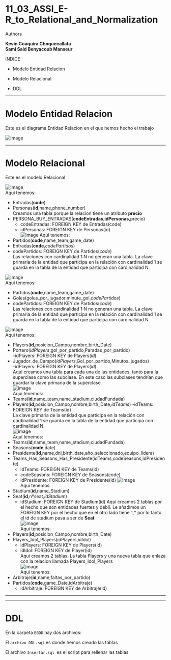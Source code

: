 # 11_03_ASSI_E-R_to_Relational_and_Normalization

Authors

**Kevin Coaquira Choquecallata**  
**Sami Said Benyacoub Manseur**  

INDICE

+ Modelo Entidad Relacion 
* Modelo Relacional 
- DDL

----------------------------------------------------------------------------------------------------------------------------------------------------------------------------------------------





# Modelo Entidad Relacion 

 Este es el diagrama Entidad Relacion en el que hemos hecho el trabajo

![image](https://github.com/sami24120/11_03_ASSI_E-R_to_Relational_and_Normalization/assets/91737963/4c9a31c5-e05b-4fad-b231-c5d57166586c)



----------------------------------------------------------------------------------------------------------------------------------------------------------------------------------------------

# Modelo Relacional

Este es el modelo Relacional 

![image](https://github.com/sami24120/11_03_ASSI_E-R_to_Relational_and_Normalization/assets/91737963/6c1cfb32-1f29-4796-929a-c99d8470a3ea)  
Aqui tenemos:  
- Entradas(**code**)  
- Personas(**id**,name,phone_number)  
Creamos una tabla porque la relacion tiene un atributo **precio**
- PERSONA_BUY_ENTRADAS(**codeEntradas**,**idPersonas**,precio)  
  - codeEntradas: FOREIGN KEY de Entradas(code)
  - idPersonas: FOREIGN KEY de Personas(id)  
![image](https://github.com/sami24120/11_03_ASSI_E-R_to_Relational_and_Normalization/assets/91737963/2bc72a18-b48c-427c-b655-fe94cd9d4910)
Aqui tenemos:
- Partidos(**code**,name_team,game_date)  
- Entradas(**code**,*codePartidos*)  
 - codePartidos: FOREIGN KEY de Partidos(*code*)  
Las relaciones con cardinalidad 1:N no generan una tabla. La clave primaria de la entidad que participa en la relación con cardinalidad 1 se guarda en la tabla de la entidad que participa con cardinalidad N.  

![image](https://github.com/sami24120/11_03_ASSI_E-R_to_Relational_and_Normalization/assets/91737963/a3915432-e6d2-4209-99c0-7416c68f0a2a)  
Aqui tenemos:  
- Partidos(**code**,name_team,game_date)  
- Goles(goles_por_jugador,minute_gol,*codePartidos*)  
 - codePartidos: FOREIGN KEY de Partidos(*code*)  
Las relaciones con cardinalidad 1:N no generan una tabla. La clave primaria de la entidad que participa en la relación con cardinalidad 1 se guarda en la tabla de la entidad que participa con cardinalidad N.  

![image](https://github.com/sami24120/11_03_ASSI_E-R_to_Relational_and_Normalization/assets/91737963/ddfb9444-6998-4fad-b93d-d6d836691fb6)  
Aqui tenemos:  
- Players(**id**,posicion_Campo,nombre,birth_Date)
- Portero(*idPlayers*,gol_por_partido,Paradas_por_partido)  
   -idPlayers: FOREIGN KEY de Players(*id*)
- Jugador_de_Campo(*idPlayers*,Gol_por_partido,Minutos_jugados)  
  -idPlayers: FOREIGN KEY de Players(*id*)  
Aqui creamos una tabla para cada una de las entidades, tanto para la superclase como las subclase. En este caso las subclases tendrían que guardar la clave primaria de la superclase.  
![image](https://github.com/sami24120/11_03_ASSI_E-R_to_Relational_and_Normalization/assets/91737963/18c41207-870a-4ed2-8201-84e57797a450)  
Aqui tenemos:  
- Teams(**id**,name_team,name_stadium,ciudadFundada)  
- Players(**id**,posicion_Campo,nombre,birth_Date,*idTeams*)
  -idTeams: FOREIGN KEY de Teams(id)  
La clave primaria de la entidad que participa en la relación con cardinalidad 1 se guarda en la tabla de la entidad que participa con cardinalidad N.  
![image](https://github.com/sami24120/11_03_ASSI_E-R_to_Relational_and_Normalization/assets/91737963/d038ed6b-093d-4974-9ad7-c566d78b2516)  
Aqui tenemos:  
- Teams(**id**,name_team,name_stadium,ciudadFundada)
- Seasons(**code**,date)
- Presidente(**id**,name,dni,birth_date,año_seleccionado,equipo_lidera)  
- Teams_Has_Seasons_Has_Presidente(idTeams,codeSeasons,idPresidente)  
  - idTeams: FOREIGN KEY de Teams(id)
  - codeSeasons: FOREIGN KEY de Seasons(code)  
  - idPresidente: FOREIGN KEY de Presidente(id)
![image](https://github.com/sami24120/11_03_ASSI_E-R_to_Relational_and_Normalization/assets/91737963/17afce37-103d-4925-a8e5-5c2e71dd500a)  
Aqui tenemos:
- Stadium(**id**,name_Stadium)
- Seat(**id**,nºseat,*idStadium*)
  - idStadium: FOREIGN KEY de Stadium(id)
Aqui creamos 2 tablas por el hecho que son entidades fuertes y débil. Le añadimos un FOREIGN KEY por el hecho que en el otro lado tiene 1,* por lo tanto el id de stadium pasa a ser de **Seat**  
![image](https://github.com/sami24120/11_03_ASSI_E-R_to_Relational_and_Normalization/assets/91737963/4fa94acc-1c52-4355-89b4-0ba62ff89a25)  
Aqui tenemos:  
- Players(**id**,posicion_Campo,nombre,birth_Date)
- Players_Idol_Players(idPlayers,idIdol)
  - idPlayers: FOREIGN KEY de Players(id)
  - idIdol: FOREIGN KEY de Player(id)  
Aqui creamos 2 tablas. La tabla Players y una nueva tabla que enlaza con la relacion llamada Players_Idol_Players  
![image](https://github.com/sami24120/11_03_ASSI_E-R_to_Relational_and_Normalization/assets/91737963/5b311234-eb86-4a5e-8c0d-be1959d65449)  
Aqui tenemos:
- Arbitraje(**id**,name,faltas_por_partido)
- Partidos(**code**,game_Date,idArbitraje)
  - idArbitraje: FOREIGN KEY de Arbitraje(id)


----------------------------------------------------------------------------------------
----------------------------------------------------------------------------------------
# DDL 

En la carpeta `BBDD` hay dos archivos:

El `archivo DDL.sql` es donde hemos creado las tablas

El archivo `Insertar.sql `es el script para rellenar las tablas 


